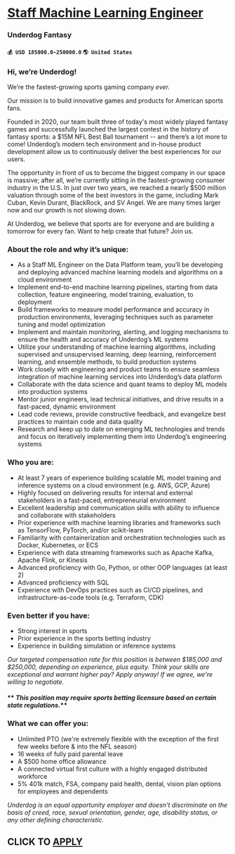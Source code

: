 # [Staff Machine Learning Engineer](https://www.remotewlb.com/apply/staff-machine-learning-engineer-90631)  
### Underdog Fantasy  
#### `💰 USD 185000.0~250000.0` `🌎 United States`  

### Hi, we’re Underdog!

We’re the fastest-growing sports gaming company _ever._

Our mission is to build innovative games and products for American sports fans.

Founded in 2020, our team built three of today's most widely played fantasy games and successfully launched the largest contest in the history of fantasy sports: a $15M NFL Best Ball tournament -- and there’s a lot more to come! Underdog’s modern tech environment and in-house product development allow us to continuously deliver the best experiences for our users.

The opportunity in front of us to become the biggest company in our space is massive; after all, we’re currently sitting in the fastest-growing consumer industry in the U.S. In just over two years, we reached a nearly $500 million valuation through some of the best investors in the game, including Mark Cuban, Kevin Durant, BlackRock, and SV Angel. We are many times larger now and our growth is not slowing down.

At Underdog, we believe that sports are for everyone and are building a tomorrow for every fan. Want to help create that future? Join us.

###  **About the role and why it’s unique:**

  * As a Staff ML Engineer on the Data Platform team, you’ll be developing and deploying advanced machine learning models and algorithms on a cloud environment
  * Implement end-to-end machine learning pipelines, starting from data collection, feature engineering, model training, evaluation, to deployment
  * Build frameworks to measure model performance and accuracy in production environments, leveraging techniques such as parameter tuning and model optimization
  * Implement and maintain monitoring, alerting, and logging mechanisms to ensure the health and accuracy of Underdog’s ML systems
  * Utilize your understanding of machine learning algorithms, including supervised and unsupervised learning, deep learning, reinforcement learning, and ensemble methods, to build production systems
  * Work closely with engineering and product teams to ensure seamless integration of machine learning services into Underdog’s data platform
  * Collaborate with the data science and quant teams to deploy ML models into production systems
  * Mentor junior engineers, lead technical initiatives, and drive results in a fast-paced, dynamic environment
  * Lead code reviews, provide constructive feedback, and evangelize best practices to maintain code and data quality
  * Research and keep up to date on emerging ML technologies and trends and focus on iteratively implementing them into Underdog’s engineering systems

###  **Who you are:**

  * At least 7 years of experience building scalable ML model training and inference systems on a cloud environment (e.g. AWS, GCP, Azure)
  * Highly focused on delivering results for internal and external stakeholders in a fast-paced, entrepreneurial environment
  * Excellent leadership and communication skills with ability to influence and collaborate with stakeholders
  * Prior experience with machine learning libraries and frameworks such as TensorFlow, PyTorch, and/or scikit-learn
  * Familiarity with containerization and orchestration technologies such as Docker, Kubernetes, or ECS
  * Experience with data streaming frameworks such as Apache Kafka, Apache Flink, or Kinesis
  * Advanced proficiency with Go, Python, or other OOP languages (at least 2)
  * Advanced proficiency with SQL
  * Experience with DevOps practices such as CI/CD pipelines, and infrastructure-as-code tools (e.g. Terraform, CDK)

###  **Even better if you have:**

  * Strong interest in sports
  * Prior experience in the sports betting industry
  * Experience in building simulation or inference systems

 _Our targeted compensation rate for this position is between $185,000 and $250,000, depending on experience, plus equity. Think your skills are exceptional and warrant higher pay? Apply anyway! If we agree, we're willing to negotiate._

####  ** _This position may require sports betting licensure based on certain state regulations._**

### What we can offer you:

  * Unlimited PTO (we're extremely flexible with the exception of the first few weeks before & into the NFL season)
  * 16 weeks of fully paid parental leave
  * A $500 home office allowance
  * A connected virtual first culture with a highly engaged distributed workforce
  * 5% 401k match, FSA, company paid health, dental, vision plan options for employees and dependents

 _Underdog is an equal opportunity employer and doesn't discriminate on the basis of creed, race, sexual orientation, gender, age, disability status, or any other defining characteristic._

  
## CLICK TO [APPLY](https://www.remotewlb.com/apply/staff-machine-learning-engineer-90631)

